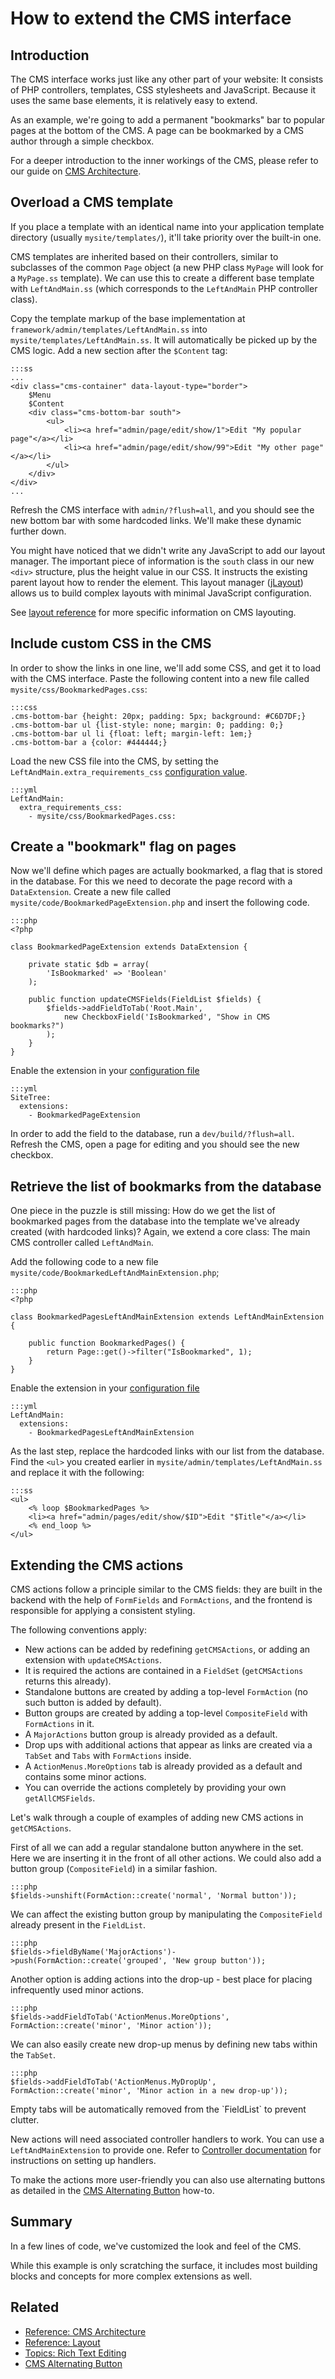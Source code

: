 # How to extend the CMS interface #

## Introduction ##

The CMS interface works just like any other part of your website: It consists of 
PHP controllers, templates, CSS stylesheets and JavaScript. Because it uses the 
same base elements, it is relatively easy to extend. 

As an example, we're going to add a permanent "bookmarks" bar to popular pages 
at the bottom of the CMS. A page can be bookmarked by a CMS author through a 
simple checkbox.

For a deeper introduction to the inner workings of the CMS, please refer to our
guide on [CMS Architecture](../reference/cms-architecture).

## Overload a CMS template ##

If you place a template with an identical name into your application template 
directory (usually `mysite/templates/`), it'll take priority over the built-in 
one.

CMS templates are inherited based on their controllers, similar to subclasses of
the common `Page` object (a new PHP class `MyPage` will look for a `MyPage.ss` template).
We can use this to create a different base template with `LeftAndMain.ss`
(which corresponds to the `LeftAndMain` PHP controller class).

Copy the template markup of the base implementation at `framework/admin/templates/LeftAndMain.ss` 
into `mysite/templates/LeftAndMain.ss`. It will automatically be picked up by 
the CMS logic. Add a new section after the `$Content` tag:
	
	:::ss
	...
	<div class="cms-container" data-layout-type="border">
		$Menu
		$Content
		<div class="cms-bottom-bar south">
			<ul>
				<li><a href="admin/page/edit/show/1">Edit "My popular page"</a></li>
				<li><a href="admin/page/edit/show/99">Edit "My other page"</a></li>
			</ul>
		</div>
	</div>
	...
	
Refresh the CMS interface with `admin/?flush=all`, and you should see the new 
bottom bar with some hardcoded links. We'll make these dynamic further down. 

You might have noticed that we didn't write any JavaScript to add our layout 
manager.  The important piece of information is the `south` class in our new 
`<div>` structure, plus the height value in our CSS. It instructs the existing 
parent layout how to render the element. This layout manager 
([jLayout](http://www.bramstein.com/projects/jlayout/)) allows us to build 
complex layouts with minimal JavaScript configuration.

See [layout reference](../reference/layout) for more specific information on 
CMS layouting.
	
## Include custom CSS in the CMS

In order to show the links in one line, we'll add some CSS, and get it to load 
with the CMS interface. Paste the following content into a new file called 
`mysite/css/BookmarkedPages.css`:

	:::css
	.cms-bottom-bar {height: 20px; padding: 5px; background: #C6D7DF;}
	.cms-bottom-bar ul {list-style: none; margin: 0; padding: 0;}
	.cms-bottom-bar ul li {float: left; margin-left: 1em;}
	.cms-bottom-bar a {color: #444444;}

Load the new CSS file into the CMS, by setting the `LeftAndMain.extra_requirements_css`
[configuration value](/topics/configuration).

	:::yml
	LeftAndMain:
	  extra_requirements_css:
	    - mysite/css/BookmarkedPages.css:

## Create a "bookmark" flag on pages ##

Now we'll define which pages are actually bookmarked, a flag that is stored in 
the database. For this we need to decorate the page record with a 
`DataExtension`. Create a new file called `mysite/code/BookmarkedPageExtension.php` 
and insert the following code.

	:::php
	<?php

	class BookmarkedPageExtension extends DataExtension {

		private static $db = array(
			'IsBookmarked' => 'Boolean'
		);
		
		public function updateCMSFields(FieldList $fields) {
			$fields->addFieldToTab('Root.Main',
				new CheckboxField('IsBookmarked', "Show in CMS bookmarks?")
			);
		}
	}

Enable the extension in your [configuration file](/topics/configuration)

	:::yml
	SiteTree:
	  extensions:
	    - BookmarkedPageExtension

In order to add the field to the database, run a `dev/build/?flush=all`.
Refresh the CMS, open a page for editing and you should see the new checkbox.

## Retrieve the list of bookmarks from the database

One piece in the puzzle is still missing: How do we get the list of bookmarked
pages from the database into the template we've already created (with hardcoded 
links)? Again, we extend a core class: The main CMS controller called 
`LeftAndMain`.

Add the following code to a new file `mysite/code/BookmarkedLeftAndMainExtension.php`;

	:::php
	<?php

	class BookmarkedPagesLeftAndMainExtension extends LeftAndMainExtension {

		public function BookmarkedPages() {
			return Page::get()->filter("IsBookmarked", 1);
		}
	}
	
Enable the extension in your [configuration file](/topics/configuration)

	:::yml
	LeftAndMain:
	  extensions:
	    - BookmarkedPagesLeftAndMainExtension

As the last step, replace the hardcoded links with our list from the database.
Find the `<ul>` you created earlier in `mysite/admin/templates/LeftAndMain.ss`
and replace it with the following:

	:::ss
	<ul>
		<% loop $BookmarkedPages %>
		<li><a href="admin/pages/edit/show/$ID">Edit "$Title"</a></li>
		<% end_loop %>
	</ul>

## Extending the CMS actions

CMS actions follow a principle similar to the CMS fields: they are built in the 
backend with the help of `FormFields` and `FormActions`, and the frontend is 
responsible for applying a consistent styling.

The following conventions apply:

* New actions can be added by redefining `getCMSActions`, or adding an extension 
with `updateCMSActions`.
* It is required the actions are contained in a `FieldSet` (`getCMSActions` 
returns this already).
* Standalone buttons are created by adding a top-level `FormAction` (no such 
button is added by default).
* Button groups are created by adding a top-level `CompositeField` with 
`FormActions` in it.
* A `MajorActions` button group is already provided as a default.
* Drop ups with additional actions that appear as links are created via a 
`TabSet` and `Tabs` with `FormActions` inside.
* A `ActionMenus.MoreOptions` tab is already provided as a default and contains 
some minor actions.
* You can override the actions completely by providing your own 
`getAllCMSFields`.

Let's walk through a couple of examples of adding new CMS actions in `getCMSActions`.

First of all we can add a regular standalone button anywhere in the set. Here 
we are inserting it in the front of all other actions. We could also add a 
button group (`CompositeField`) in a similar fashion.

	:::php
	$fields->unshift(FormAction::create('normal', 'Normal button'));

We can affect the existing button group by manipulating the `CompositeField` 
already present in the `FieldList`.

	:::php
	$fields->fieldByName('MajorActions')->push(FormAction::create('grouped', 'New group button'));

Another option is adding actions into the drop-up - best place for placing 
infrequently used minor actions.

	:::php
	$fields->addFieldToTab('ActionMenus.MoreOptions', FormAction::create('minor', 'Minor action'));

We can also easily create new drop-up menus by defining new tabs within the 
`TabSet`.

	:::php
	$fields->addFieldToTab('ActionMenus.MyDropUp', FormAction::create('minor', 'Minor action in a new drop-up'));

<div class="hint" markdown='1'>
Empty tabs will be automatically removed from the `FieldList` to prevent clutter.
</div>

New actions will need associated controller handlers to work. You can use a 
`LeftAndMainExtension` to provide one. Refer to [Controller documentation](../topics/controller) 
for instructions on setting up handlers.

To make the actions more user-friendly you can also use alternating buttons as 
detailed in the [CMS Alternating Button](../reference/cms-alternating-button) 
how-to.

## Summary

In a few lines of code, we've customized the look and feel of the CMS.

While this example is only scratching the surface, it includes most building
blocks and concepts for more complex extensions as well.

## Related

 * [Reference: CMS Architecture](../reference/cms-architecture)
 * [Reference: Layout](../reference/layout)
 * [Topics: Rich Text Editing](../topics/rich-text-editing)
 * [CMS Alternating Button](../reference/cms-alternating-button)
